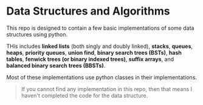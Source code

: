 # Data Structures and Algorithms

This repo is designed to contain a few basic implementations of some data structures using python.

THis includes **linked lists** (both singly and doubly linked), **stacks**, **queues**, **heaps**, **priority queues**, **union find**, **binary search trees (BSTs)**, **hash tables**, **fenwick trees (or binary indexed trees)**, **suffix arrays**, and **balanced binary search trees (BBSTs)**.

Most of these implementations use python classes in their implementations.

> If you cannot find any implementation in this repo, then that means I haven't completed the code for the data structure.

